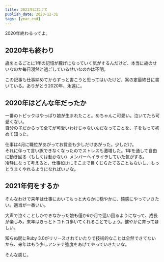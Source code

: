 ```yaml
---
title: 2021年にむけて
publish_date: 2020-12-31
tags: [year_end]
---
```


2020年終わるってよ。

##  2020年も終わり

歳をとるごとに1年の記憶が朧げになっていく気がするんだけど、本当に歳のせいなのか毎日漫然と過ごしているせいなのかは不明。

この記事も仕事納めてからずっと書こうと思ってはいたけど、案の定最終日に書いている。ありがとう2020年、永遠に。

##  2020年はどんな年だったか

一番のトピックはやっぱり娘が生まれたこと。めちゃんこ可愛い。泣いてたら可愛くない。  
自分の子だからって全てが可愛いわけじゃないんだなってことを、子をもって初めて知った。

仕事は4月に職位があがってお賃金も少しだけあがった。少しだけ。  
それに伴って言い訳できなくなったのでストレスも激増した。1年を通して自由に動き回る（もしくは動かない）メンバーへイライラしていた気がする。  
冷静になって考えると、仕事如きにそこまで目くじらたてることもないし、もっとうまくやれるようになればいいな。

##  2021年何をするか

そんなわけで来年は仕事においてもっと大らかに穏やかに、鈍感にやっていきたい。適当が一番いい。

大声で泣くことしかできなかった娘も僅か6か月で這い回るようになって、成長が楽しみ。来年はきっとトコトコ歩いてくれることでしょう。健やかに育ってほしい。

知らぬ間にRuby 3.0がリリースされていたりで技術的なことは全然できてないから、来年はもう少しアンテナ強度をあげてやっていきたいな。

そんな感じ。
